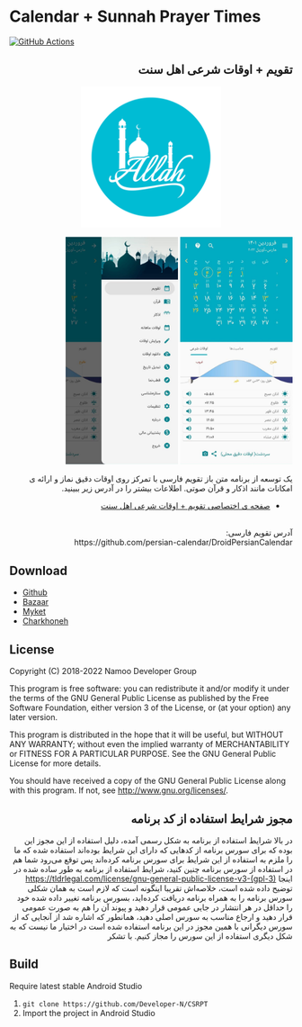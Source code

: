 # Calendar + Sunnah Prayer Times
[![GitHub Actions](https://action-badges.now.sh/Developer-N/CSRPT?workflow=android)](https://github.com/Developer-N/CSRPT/actions)
<div dir=rtl>

## تقویم + اوقات شرعی اهل سنت

<img src="https://github.com/Developer-N/CSRPT/blob/master/SunnahCalendar/src/main/ic_launcher-web.png" width="250" style=" display: block;margin-left: auto;margin-right: auto;" />
<br>
<img src="https://github.com/Developer-N/CSRPT/blob/master/SunnahCalendar/src/main/pics/1.jpg" width="200" />
<img src="https://github.com/Developer-N/CSRPT/blob/master/SunnahCalendar/src/main/pics/2.jpg" width="200" />

یک توسعه از برنامه متن باز تقویم فارسی با تمرکز روی اوقات دقیق نماز و ارائه ی امکانات مانند اذکار و قرآن صوتی. اطلاعات بیشتر را در آدرس زیر ببینید.
<br>
- [صفحه ی اختصاصی تقویم + اوقات شرعی اهل سنت](https://www.namoodev.ir/pt)
<br>
آدرس تقویم فارسی:
<br>
https://github.com/persian-calendar/DroidPersianCalendar
<br>
</div>

## Download

- [Github](https://github.com/Developer-N/CSRPT)
- [Bazaar](https://cafebazaar.ir/app/ir.namoo.religiousprayers)
- [Myket](https://myket.ir/app/ir.namoo.religiousprayers)
- [Charkhoneh](https://www.charkhoneh.com/content/930720320)


## License

Copyright (C) 2018-2022  Namoo Developer Group 

This program is free software: you can redistribute it and/or modify 
it under the terms of the GNU General Public License as published by 
the Free Software Foundation, either version 3 of the License, or 
(at your option) any later version.

This program is distributed in the hope that it will be useful, 
but WITHOUT ANY WARRANTY; without even the implied warranty of 
MERCHANTABILITY or FITNESS FOR A PARTICULAR PURPOSE.  See the 
GNU General Public License for more details.

You should have received a copy of the GNU General Public License 
along with this program.  If not, see http://www.gnu.org/licenses/.

<div dir=rtl>
  
## مجوز شرایط استفاده از کد برنامه

در بالا شرایط استفاده از برنامه به شکل رسمی آمده، دلیل استفاده از این مجوز این بوده که برای سورس برنامه از کدهایی که دارای این شرایط بوده‌اند استفاده شده که ما را ملزم به استفاده از این شرایط برای سورس برنامه کرده‌اند پس توقع می‌رود شما هم در استفاده از سورس برنامه چنین کنید، شرایط استفاده از برنامه به طور ساده شده در اینجا
https://tldrlegal.com/license/gnu-general-public-license-v3-(gpl-3)
توضیح داده شده است، خلاصه‌اش تقریبا اینگونه است که لازم است به همان شکلی سورس برنامه را به همراه برنامه دریافت کرده‌اید،  بسورس برنامه تغییر داده شده خود را حداقل در هر انتشار در جایی عمومی قرار دهید و پیوند آن را هم به صورت عمومی قرار دهید و ارجاع مناسب به سورس اصلی دهید، همانطور که اشاره شد از آنجایی که از سورس دیگرانی با همین مجوز در این برنامه استفاده شده است در اختیار ما نیست که به شکل دیگری استفاده از این سورس را مجاز کنیم. با تشکر
</div>

## Build
Require latest stable Android Studio

1. `git clone https://github.com/Developer-N/CSRPT`
1. Import the project in Android Studio